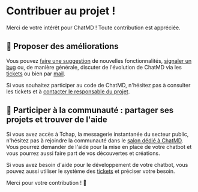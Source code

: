 # Contribuer au projet !

Merci de votre intérêt pour ChatMD ! Toute contribution est appréciée.

## 🚀 Proposer des améliorations

Vous pouvez [faire une suggestion](https://forge.apps.education.fr/chatMD/chatMD.forge.apps.education.fr/-/issues/new?issuable_template=suggestion) de nouvelles fonctionnalités, [signaler un bug](https://forge.apps.education.fr/chatMD/chatMD.forge.apps.education.fr/-/issues/new?issuable_template=bug) ou, de manière générale, discuter de l'évolution de ChatMD via les [tickets](https://forge.apps.education.fr/chatMD/chatMD.forge.apps.education.fr/-/issues/) ou bien par [mail](forge-apps+guichet+chatmd-chatmd-forge-apps-education-fr-1072-issue-@phm.education.gouv.fr).

Si vous souhaitez participer au code de ChatMD, n'hésitez pas à consulter les tickets et à [contacter le responsable du projet](https://eyssette.forge.apps.education.fr/).

## 👫 Participer à la communauté : partager ses projets et trouver de l'aide

Si vous avez accès à Tchap, la messagerie instantanée du secteur public, n'hésitez pas à rejoindre la communauté dans le [salon dédié à ChatMD](https://www.tchap.gouv.fr/#/room/!BLAbHlkynUkpyIfNvT:agent.education.tchap.gouv.fr). Vous pourrez demander de l'aide pour la mise en place de votre chatbot et vous pourrez aussi faire part de vos découvertes et créations.

Si vous avez besoin d'aide pour le développement de votre chatbot, vous pouvez aussi utiliser le système des [tickets](https://forge.apps.education.fr/chatMD/chatMD.forge.apps.education.fr/-/issues/) et préciser votre besoin.


Merci pour votre contribution ! 🎉
